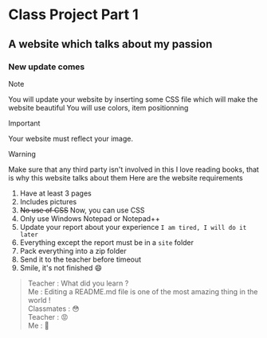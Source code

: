 # Class Project Part 1
## A website which talks about my passion
### New update comes
> [!NOTE]
> You will update your website by inserting some CSS file which will make the website beautiful
> You will use colors, item positionning

> [!IMPORTANT]
> Your website must reflect your image.

> [!WARNING]
> Make sure that any third party isn't involved in this
I love reading books, that is why this website talks about them
Here are the website requirements
1. Have at least 3 pages
2. Includes pictures
3. ~~No use of CSS~~ Now, you can use CSS
4. Only use Windows Notepad or Notepad++
5. Update your report about your experience `I am tired, I will do it later`
6. Everything except the report must be in a `site` folder
6. Pack everything into a zip folder
7. Send it to the teacher before timeout
8. Smile, it's not finished :smile:
> Teacher : What did you learn ?  
> Me : Editing a README.md file is one of the most amazing thing in the world !  
> Classmates : :flushed:  
> Teacher : :rage:  
> Me : :running:  

